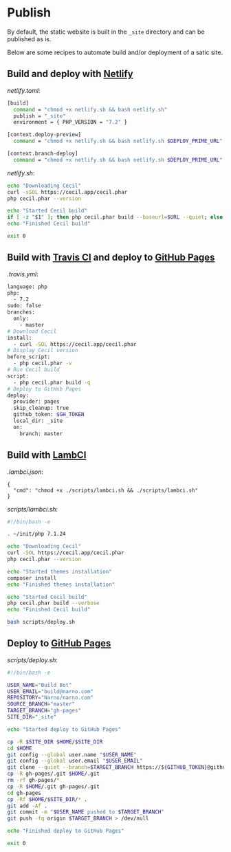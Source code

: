 <!--
description: "How to (build and) publish your website?"
-->

# Publish

By default, the static website is built in the `_site` directory and can be published as is.

Below are some recipes to automate build and/or deployment of a satic site.

## Build and deploy with [Netlify](https://www.netlify.com/)

_netlify.toml_:
```bash
[build]
  command = "chmod +x netlify.sh && bash netlify.sh"
  publish = "_site"
  environment = { PHP_VERSION = "7.2" }

[context.deploy-preview]
  command = "chmod +x netlify.sh && bash netlify.sh $DEPLOY_PRIME_URL"

[context.branch-deploy]
  command = "chmod +x netlify.sh && bash netlify.sh $DEPLOY_PRIME_URL"
```

_netlify.sh_:
```bash
echo "Downloading Cecil"
curl -sSOL https://cecil.app/cecil.phar
php cecil.phar --version

echo "Started Cecil build"
if [ -z "$1" ]; then php cecil.phar build --baseurl=$URL --quiet; else echo "URL: $1" && php cecil.phar build --baseurl=$1 --drafts --quiet; fi
echo "Finished Cecil build"

exit 0
```

## Build with [Travis CI](https://travis-ci.com/) and deploy to [GitHub Pages](https://pages.github.com/)

_.travis.yml_:
```bash
language: php
php:
  - 7.2
sudo: false
branches:
  only:
    - master
# Download Cecil
install:
  - curl -SOL https://cecil.app/cecil.phar
# Display Cecil version
before_script:
  - php cecil.phar -v
# Run Cecil build
script:
  - php cecil.phar build -q
# Deploy to GitHub Pages
deploy:
  provider: pages
  skip_cleanup: true
  github_token: $GH_TOKEN
  local_dir: _site
  on:
    branch: master
```

## Build with [LambCI](https://github.com/lambci/lambci/)

_.lambci.json_:
```
{
  "cmd": "chmod +x ./scripts/lambci.sh && ./scripts/lambci.sh"
}
```

_scripts/lambci.sh_:
```bash
#!/bin/bash -e

. ~/init/php 7.1.24

echo "Downloading Cecil"
curl -SOL https://cecil.app/cecil.phar
php cecil.phar --version

echo "Started themes installation"
composer install
echo "Finished themes installation"

echo "Started Cecil build"
php cecil.phar build --verbose
echo "Finished Cecil build"

bash scripts/deploy.sh
```

## Deploy to [GitHub Pages](https://pages.github.com/)

_scripts/deploy.sh_:
```bash
#!/bin/bash -e

USER_NAME="Build Bot"
USER_EMAIL="build@narno.com"
REPOSITORY="Narno/narno.com"
SOURCE_BRANCH="master"
TARGET_BRANCH="gh-pages"
SITE_DIR="_site"

echo "Started deploy to GitHub Pages"

cp -R $SITE_DIR $HOME/$SITE_DIR
cd $HOME
git config --global user.name "$USER_NAME"
git config --global user.email "$USER_EMAIL"
git clone --quiet --branch=$TARGET_BRANCH https://${GITHUB_TOKEN}@github.com/${REPOSITORY}.git $TARGET_BRANCH > /dev/null
cp -R gh-pages/.git $HOME/.git
rm -rf gh-pages/*
cp -R $HOME/.git gh-pages/.git
cd gh-pages
cp -Rf $HOME/$SITE_DIR/* .
git add -Af .
git commit -m "$USER_NAME pushed to $TARGET_BRANCH"
git push -fq origin $TARGET_BRANCH > /dev/null

echo "Finished deploy to GitHub Pages"

exit 0
```

